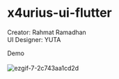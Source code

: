 # x4urius-ui-flutter

Creator: Rahmat Ramadhan <br>
UI Designer: YUTA <br>

Demo <br>
<br>
![ezgif-7-2c743aa1cd2d](https://user-images.githubusercontent.com/43070505/112405363-b641f300-8d44-11eb-9e34-e116df42c7fd.gif)
